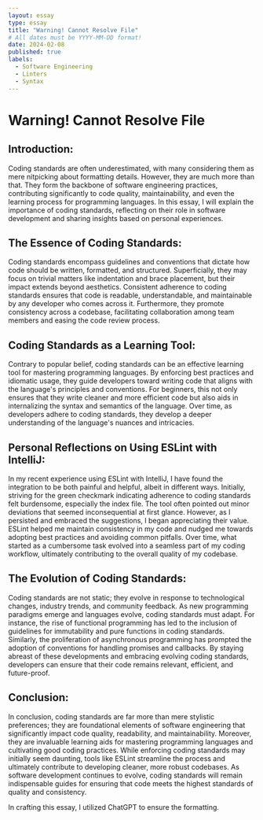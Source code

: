 ```yaml
---
layout: essay
type: essay
title: "Warning! Cannot Resolve File"
# All dates must be YYYY-MM-DD format!
date: 2024-02-08
published: true
labels:
  - Software Engineering
  - Linters
  - Syntax
---
```


# Warning! Cannot Resolve File

## Introduction:
Coding standards are often underestimated, with many considering them as mere nitpicking about formatting details. However, they are much more than that. They form the backbone of software engineering practices, contributing significantly to code quality, maintainability, and even the learning process for programming languages. In this essay, I will explain the importance of coding standards, reflecting on their role in software development and sharing insights based on personal experiences.

## The Essence of Coding Standards:
Coding standards encompass guidelines and conventions that dictate how code should be written, formatted, and structured. Superficially, they may focus on trivial matters like indentation and brace placement, but their impact extends beyond aesthetics. Consistent adherence to coding standards ensures that code is readable, understandable, and maintainable by any developer who comes across it. Furthermore, they promote consistency across a codebase, facilitating collaboration among team members and easing the code review process.

## Coding Standards as a Learning Tool:
Contrary to popular belief, coding standards can be an effective learning tool for mastering programming languages. By enforcing best practices and idiomatic usage, they guide developers toward writing code that aligns with the language's principles and conventions. For beginners, this not only ensures that they write cleaner and more efficient code but also aids in internalizing the syntax and semantics of the language. Over time, as developers adhere to coding standards, they develop a deeper understanding of the language's nuances and intricacies.

## Personal Reflections on Using ESLint with IntelliJ:
In my recent experience using ESLint with IntelliJ, I have found the integration to be both painful and helpful, albeit in different ways. Initially, striving for the green checkmark indicating adherence to coding standards felt burdensome, especially the index file. The tool often pointed out minor deviations that seemed inconsequential at first glance. However, as I persisted and embraced the suggestions, I began appreciating their value. ESLint helped me maintain consistency in my code and nudged me towards adopting best practices and avoiding common pitfalls. Over time, what started as a cumbersome task evolved into a seamless part of my coding workflow, ultimately contributing to the overall quality of my codebase.

## The Evolution of Coding Standards:
Coding standards are not static; they evolve in response to technological changes, industry trends, and community feedback. As new programming paradigms emerge and languages evolve, coding standards must adapt. For instance, the rise of functional programming has led to the inclusion of guidelines for immutability and pure functions in coding standards. Similarly, the proliferation of asynchronous programming has prompted the adoption of conventions for handling promises and callbacks. By staying abreast of these developments and embracing evolving coding standards, developers can ensure that their code remains relevant, efficient, and future-proof.

## Conclusion:
In conclusion, coding standards are far more than mere stylistic preferences; they are foundational elements of software engineering that significantly impact code quality, readability, and maintainability. Moreover, they are invaluable learning aids for mastering programming languages and cultivating good coding practices. While enforcing coding standards may initially seem daunting, tools like ESLint streamline the process and ultimately contribute to developing cleaner, more robust codebases. As software development continues to evolve, coding standards will remain indispensable guides for ensuring that code meets the highest standards of quality and consistency.

In crafting this essay, I utilized ChatGPT to ensure the formatting.
